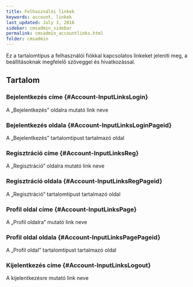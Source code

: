 ```yaml
---
title: Felhasználói linkek
keywords: account, linkek
last_updated: July 3, 2016
sidebar: cmsadmin_sidebar
permalink: cmsadmin_accountlinks.html
folder: cmsadmin
---
```


Ez a tartalomtípus a felhasználói fiókkal kapcsolatos linkeket jeleníti meg, a beállításoknak megfelelő szöveggel és hivatkozással.
## Tartalom

### Bejelentkezés címe {#Account-InputLinksLogin}

A „Bejelentkezés” oldalra mutató link neve

### Bejelentkezés oldala {#Account-InputLinksLoginPageid}

A „Bejelentkezés” tartalomtípust tartalmazó oldal

### Regisztráció címe {#Account-InputLinksReg}

A „Regisztráció” oldalra mutató link neve

### Regisztráció oldala {#Account-InputLinksRegPageid}

A „Regisztráció” tartalomtípust tartalmazó oldal

### Profil oldal címe {#Account-InputLinksPage}

A „Profil oldalra” mutató link neve

### Profil oldal oldala {#Account-InputLinksPagePageid}

A „Profil oldal” tartalomtípust tartalmazó oldal

### Kijelentkezés címe {#Account-InputLinksLogout}

A kijelentkezésre mutató link neve
